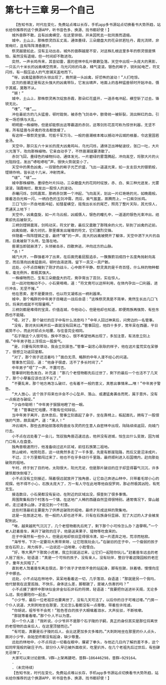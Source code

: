 # 第七十三章 另一个自己
        【告知书友，时代在变化，免费站点难以长存，手机app多书源站点切换看书大势所趋，站长给你推荐的这个换源APP，听书音色多、换源、找书都好使！】
       城外兽群不散，且有凶禽横空，在这里徘徊，并未因死去一批同类而退缩。
       城中，土山上，那株祭灵四五丈高，通体墨绿，三朵磨盘大的花朵状若牡丹，霞光流转，非常绚烂，且有阵阵清香散开。
       祭灵越是如此，没有主动出击，城外的兽群越是不安，对这株扎根这里多年的祭灵很是惧怕，虽然没有退缩，但一时间却不敢进攻。
       突然，一声长鸣传来，其音如雷，震的密林中乱叶簌簌坠落。天空中出现一头庞大的黑影，一只五六十米长的凶禽横空而来，乌光闪烁的鸟身，精气滚滚。银色的眸子，锐利如电芒，符文闪烁，有一股压迫人的气息铺天盖地而下。
       “呀，凶禽猛兽群的头领出现了，竟然是一头凶禽，好恐怖的波动！”人们吃惊。
       这次的兽潮正是有这头强大的凶禽带队，它发出啸声，地面上的各种猛兽顿时开始冲击，慑于其威，莫敢不从。
       “锵！”
       城中，土山上，那株祭灵再次绽放赤霞，那朵红花盛开，一道赤电冲起，横空斩了过去，锋锐无比。
       “噗”、“噗”……
       冲在最前方的几头猛兽，顿时栽倒，被赤色飞剑击中，额骨统一被斩裂，淌出鲜红的血，引发一场恐惧与大乱。
       明明是一株植物，但是却能祭出这等霸道的赤剑，这等剑形花蕊可称为惊世利器，无坚不摧，所有猛兽与异禽的攻击都放缓了。
       有这样一尊祭灵坐镇，可抵千军万马，一般的兽潮根本难以撼动冲云城的根基，令这里固若金汤。
       天空中，那只五六十米长的庞大凶禽鸣叫，乌光闪烁，通体泛出神秘波纹，张口一吐，大片火光落下，攻向那株植物。它亲自动手了，不然兽潮就要溃散了。
       赤剑飞回，墨绿色的植物抖动，通体发光，一片碧绿的雾霭腾起，冲向高空，将那大片的火光阻挡住，发出“哧啦哧啦”声，很快火势就变小了。
       天空中的黑色凶禽，一双银色的眸子光芒炽盛，飞出一道道光束，如一支支巨大的银箭般，铿锵作响，皆长达十几米，冲射而来。
       “啵”、“啵”……
       城中那株植物，墨绿色叶片抖动，三朵磨盘大的花同时绽放，赤、白、紫三种光迸发，光雾滚滚，瑞霞绚烂，散发出一股惊人的波动。
       赤曦闪烁，剑鸣震耳，那柄赤剑第一个冲起，飞向高天，划出一片红艳艳的光，如晚霞般。接着洁白光辉一闪，一柄白色的玉剑冲霄。而后，紫气氤氲，蒸腾而上，一口紫剑长鸣。
       三口飞剑一齐自地面冲起，如彗星横空，摇曳出长长的尾芒，照亮了整片天际，其光惊人，贯通天上地下！
       天空中，凶禽盘旋，如一片乌云般，凶威慑人，银色的瞳孔中，一道道的银色光束冲出，结果却先后被斩灭。
       三柄剑铿锵震耳，剑鸣动天，符文扩散，最后又震散了那残余的火光，斩到了凶禽的近前。
       凶禽拍翅，奋力对抗，那里爆发出璀璨的符文，它们激烈交锋。
       伴随着一阵阵铿锵之音，最终“噗”的一声，庞大的凶禽被劈开了躯体，天空中洒下大片的血雨，巨禽被斩下头颅，坠落在地。
       兽潮当即就崩溃了，头领被击杀，四散奔逃，冲向远方的山脉。
       “杀！”
       城门大开，一群强者冲了出来，在后面兜着屁股追杀，一簇簇箭羽成四十五度角抛射向高空，而后落向凶禽猛兽间，顿时血液迸溅，留下一具又一具尸骸。
       远处，小不点目睹到了刚才的战斗，心中颇不平静，祭灵真的是千奇百怪，什么样的物种都有，毫无例外，都极其强大。
       一株植物而已，生有三朵磨盘大的花，竟孕育出了蕊剑，实在惊人。
       这一战对他触动不小，小石昊喃喃，道：“符文竟可以这样利用，在体内孕出一口利器，进行冲击，无坚不摧。”
       他在思索，是不是要效仿，也以符文凝练出一柄利器来。
       城中，那个略胖的中年男子目睹这一战后自语：“这株祭灵真是不简单，竟然生长出几口飞剑，将来的成就不可限量啊。”
       三柄剑都是难得的宝具，价值连城，令他动心，但是他却也知道，即便雨族再强势，有些东西也不能碰。
       “唔，对了，那个破烂的庄子中有什么消息吗？”中年人回过神来后，问旁边的一名管事。
       “没有，那对夫妇离开后一直就没有回来过。”管事回应，他四十多岁，常年呆在西疆，平日威势不小，而此时却点头哈腰，与往昔完全相同。
       “石子陵这个人很可怕，族中不放心，很不希望他再出现了，多加注意，有消息立刻上报。”中年男子脸上浮现出一股戾气。
       “是，只要有风吹草动，我会立刻禀告。”管事一副忠心耿耿的样子，他在这片蛮荒实在呆够了，很想立功返回皇都。
       “对了，那个孩子还活着吗？”面白无须、略胖的中年人漫不经心的问道。
       管事急忙回应，道：“他身子很虚，活不了多长时间了。”
       中年男子“唔”了一声，不置可否。
       管事顿时脸色发白，补充道：“那几个老怪物都先后过世了，剩下的最后一个也活不了几天了，那个小孽畜应该也活不长了。”
       “不要乱来，那个地方再怎么破烂，也有着不一般的意义，真惹出事情来……嘿！”中年男子警告。
       “大人放心，这个孩子将来也许会不小心坠井、落山、或遭猛禽袭击而死，属于意外，没有一点痕迹与破绽。”
       “少自作聪明！”中年男子狠狠地瞪了他一眼。
       “是！”管事赶忙哈腰，不敢有任何辩驳。
       当中年男子离开，去休息后，管事立刻直起了身子，坐在靠椅上，板起面孔，拥有了一股很强的气势，颇具威严，道：“来人！”
       冲云城外，那些去原始部落收购兽皮与灵药的生意人自密林中出现，陆陆续续返回，向城门行去。
       小不点在远处看了一会儿，驾驭独角兽迅速远去，他并没有进城，怕生出什么变故，因为城门口有人在盘查。
       独角兽极速而行，他准备绕过这片区域，前往石族第二祖地。
       崇山峻岭，地势险恶，这一绕竟然多走了一千多里，先是有断崖阻路，而后又是沼泽成片。
       不过，三十万里都闯过来了，他也不在乎多绕行千里路，最终顺利进入石国境内，赶向那处破败的祖地。
       午时，终于到了目的地，太阳很大，阳光充足，但是那片破旧的庄子却显得暮气沉沉，许多建筑都快倒塌了。
       小不点没有立刻接近，隔着很远就放开了独角兽，让它自己奔进山林中，只带着毛球小心的观探。他不得不小心，石族太庞大了，万一有人守在此地等他自投罗网，那必然极其凶险，有死无生。
       接连数日，小石昊都没有妄动，在附近的区域出没，探查到了很多事情。
       周围聚集有四个村落与一个镇，在这地广人稀的西疆自然显得很特别。通常情况下，穿山越岭，走过诸多山脉，才能见到一个村落。
       这些村落最初主要是为了供养这破败的祖地，最终才形成这样的聚集地。
       这是一处放逐之地，但一般的人却也进不来，只有在石族身份显赫、犯了大过的人才会被发配到此。
       “唉，越来越死气沉沉了，几个老怪物都先后死了，剩下那个小可怜怎么办？造孽啊。”一个老人赶着兽车，离开了破败的庄子，他是送来果子、猎物等吃食来的。
       庄子中虽然有一些仆人，但是此地却依旧显得很冷清，如一片遗弃之地，荒凉而枯寂。
       “海爷爷，下次一定要将大黑带来呀，让它陪我玩会儿。”在破旧的庄子中，一个瘦弱的孩子坐在石阶上，用力挥手，一边说还一边咳嗽，小脸雪白。
       “好，等大黑产下那窝小虎崽，我立刻就送过来，让它们一起陪你玩儿。”赶着兽车远去的老人摇了摇头，轻语道：“真是一个可怜的孩子，没有亲人，没有玩伴，整日守着这陵园般的老庄子，童年太灰暗了。”
       直到老人驾着兽车离去很远，那个孩子才依依不舍的站起身，脚有些跛，扶着墙，慢慢向庄子中挪去。
       远处，小不点站在林地中，呆呆地看着这一切，几乎落泪，自语道：“那就是另一个我吗，他代替我在这里孤独、不快乐，身体这么差，脚都跛了，是被人伤害的吗？”
       小不点摸了摸怀中那块似金非金似石非石的符牌，轻语道：“我要把你送进补天阁，无论多么远，我也要陪你一起去。”
       “小少爷，最后一位老祖宗也要离世了，没有几天可活了，以后你的日子可难过喽。”门房一个仆人说道，大刺刺地坐在那里，无论怎么看都没有一点尊敬，带着些许戏谑。
       “你胡说，祖爷爷不会死！”脸色苍白的孩子大眼噙着泪水，大声反驳，不断咳嗽。
       “那就等着看喽。”那个仆人不以为意。
       另一个仆人道：“我听说，小少爷并不是那个石子陵的子嗣，真正的身份其实是那位将离世的老怪物的血亲后人，在这里顶替而已。”
       “有可能，真要是石子陵的后人，会比这更加多灾多难的。”大刺刺地坐在那里的仆人点头，面对小少爷，自始至终都没有起身，缺少尊重。
       远处的林地中，小不点将这一切看在眼中，攥紧了拳头，与他近几日内了解的差不多，这个如同牢笼般的破庄子内，部分仆人早已被外面收买，吃里扒外，在几个老祖先后过世后，有些肆无忌惮了。
       大家可以来讨论剧情，V群—上架再建吧，普群—186446298，普群—929164。
       .
       .（未完待续）
       【告知书友，时代在变化，免费站点难以长存，手机app多书源站点切换看书大势所趋，站长给你推荐的这个换源APP，听书音色多、换源、找书都好使！】